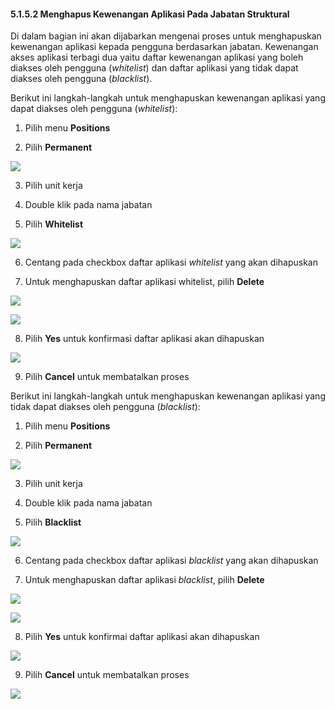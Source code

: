 #### **5.1.5.2 Menghapus Kewenangan Aplikasi Pada Jabatan Struktural**

Di dalam bagian ini akan dijabarkan mengenai proses untuk menghapuskan kewenangan aplikasi kepada pengguna berdasarkan jabatan. 
Kewenangan akses aplikasi terbagi dua yaitu daftar kewenangan aplikasi yang boleh diakses oleh pengguna (*whitelist*) dan daftar aplikasi
yang tidak dapat diakses oleh pengguna (*blacklist*).

Berikut ini langkah-langkah untuk menghapuskan kewenangan aplikasi yang dapat diakses oleh pengguna (*whitelist*):

1. Pilih menu **Positions**

2. Pilih **Permanent**

![](media/9b749bb3bab7633932ffe2be80d06bd6.png)

3. Pilih unit kerja

4. Double klik pada nama jabatan

5. Pilih **Whitelist**

![](media/d7f2ecdb54b3eaaa40234725d20f0698.png)

6. Centang pada checkbox daftar aplikasi *whitelist* yang akan dihapuskan

7. Untuk menghapuskan daftar aplikasi whitelist, pilih **Delete**

![](media/ec3850f563ed5ca5e579e4f282b5fd01.jpg)

![](media/ee651ff85a6dbddcbeccff036cde1f95.png)

8. Pilih **Yes** untuk konfirmasi daftar aplikasi akan dihapuskan

![](media/ab49b24e9620b40d95d94f66f79e27b1.jpg)

9. Pilih **Cancel** untuk membatalkan proses

Berikut ini langkah-langkah untuk menghapuskan kewenangan aplikasi yang tidak dapat diakses oleh pengguna (*blacklist*):

1. Pilih menu **Positions**

2. Pilih **Permanent**

![](media/30699562dc79e13a7ae13d71ec382d7c.png)

3. Pilih unit kerja

4. Double klik pada nama jabatan

5. Pilih **Blacklist**

![](media/47f3eaddfe29112d91f9961ea3d07d52.png)

6. Centang pada checkbox daftar aplikasi *blacklist* yang akan dihapuskan

7. Untuk menghapuskan daftar aplikasi *blacklist*, pilih **Delete**

![](media/2b6952271cc55cb94507d5e28c38ffc8.jpg)

![](media/8a8f75d9d2df2d305532b0e234be408c.jpg)

8. Pilih **Yes** untuk konfirmai daftar aplikasi akan dihapuskan

![](media/c4e4618541513d28eb4afa4b181b3970.jpg)

9. Pilih **Cancel** untuk membatalkan proses

![](media/c4e4618541513d28eb4afa4b181b3970.jpg)